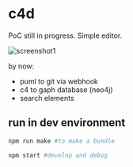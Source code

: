 # c4d
 PoC still in progress.
 Simple editor. 

 ![screenshot1](https://raw.githubusercontent.com/rzrbld/c4d/main/images/screen.png)

 by now:
 - puml to git via webhook
 - c4 to gaph database (neo4j)
 - search elements
 

## run in dev environment

```bash
npm run make #to make a bundle
```

```bash
npm start #develop and debug
```